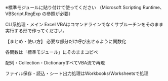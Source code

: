 ※標準モジュールに貼り付けて使ってください
（Microsoft Scripting Runtime、VBScript.RegExp の参照が必要）

CLI系処理・メイン
Excel VBAはコマンドラインでなくサブルーチンをそのまま実行する形で作ってください。

【まとめ・使い方】
必要な部分だけ呼び出せるように関数化

各関数は「標準モジュール」にそのままコピペ

配列・Collection・DictionaryすべてVBA流で再現

ファイル保存・読込・シート出力処理はWorkbooks/Worksheetsで処理
